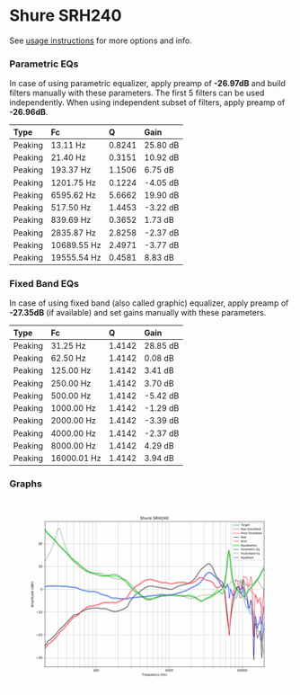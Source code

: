 # Shure SRH240
See [usage instructions](https://github.com/jaakkopasanen/AutoEq#usage) for more options and info.

### Parametric EQs
In case of using parametric equalizer, apply preamp of **-26.97dB** and build filters manually
with these parameters. The first 5 filters can be used independently.
When using independent subset of filters, apply preamp of **-26.96dB**.

| Type    | Fc          |      Q | Gain     |
|:--------|:------------|:-------|:---------|
| Peaking | 13.11 Hz    | 0.8241 | 25.80 dB |
| Peaking | 21.40 Hz    | 0.3151 | 10.92 dB |
| Peaking | 193.37 Hz   | 1.1506 | 6.75 dB  |
| Peaking | 1201.75 Hz  | 0.1224 | -4.05 dB |
| Peaking | 6595.62 Hz  | 5.6662 | 19.90 dB |
| Peaking | 517.50 Hz   | 1.4453 | -3.22 dB |
| Peaking | 839.69 Hz   | 0.3652 | 1.73 dB  |
| Peaking | 2835.87 Hz  | 2.8258 | -2.37 dB |
| Peaking | 10689.55 Hz | 2.4971 | -3.77 dB |
| Peaking | 19555.54 Hz | 0.4581 | 8.83 dB  |

### Fixed Band EQs
In case of using fixed band (also called graphic) equalizer, apply preamp of **-27.35dB**
(if available) and set gains manually with these parameters.

| Type    | Fc          |      Q | Gain     |
|:--------|:------------|:-------|:---------|
| Peaking | 31.25 Hz    | 1.4142 | 28.85 dB |
| Peaking | 62.50 Hz    | 1.4142 | 0.08 dB  |
| Peaking | 125.00 Hz   | 1.4142 | 3.41 dB  |
| Peaking | 250.00 Hz   | 1.4142 | 3.70 dB  |
| Peaking | 500.00 Hz   | 1.4142 | -5.42 dB |
| Peaking | 1000.00 Hz  | 1.4142 | -1.29 dB |
| Peaking | 2000.00 Hz  | 1.4142 | -3.39 dB |
| Peaking | 4000.00 Hz  | 1.4142 | -2.37 dB |
| Peaking | 8000.00 Hz  | 1.4142 | 4.29 dB  |
| Peaking | 16000.01 Hz | 1.4142 | 3.94 dB  |

### Graphs
![](./Shure%20SRH240.png)